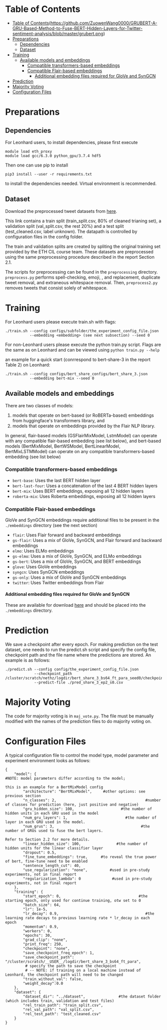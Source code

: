 # Table of Contents
- [Table of Contents](#table-of-contents)(https://github.com/ZuowenWang0000/GRUBERT-A-GRU-Based-Method-to-Fuse-BERT-Hidden-Layers-for-Twitter-sentiment-analysis/blob/master/grubert.png)
- [Preparations](#preparations)
  - [Dependencies](#dependencies)
  - [Dataset](#dataset)
- [Training](#training)
  - [Available models and embeddings](#available-models-and-embeddings)
    - [Compatible transformers-based embeddings](#compatible-transformers-based-embeddings)
    - [Compatible Flair-based embeddings](#compatible-flair-based-embeddings)
      - [Additional embedding files required for GloVe and SynGCN](#additional-embedding-files-required-for-glove-and-syngcn)
- [Prediction](#prediction)
- [Majority Voting](#majority-voting)
- [Configuration Files](#configuration-files)

# Preparations

## Dependencies 
For Leonhard users, to install dependencies, please first execute
```
module load eth_proxy
module load gcc/6.3.0 python_gpu/3.7.4 hdf5
```
Then one can use pip to install
```
pip3 install --user -r requirements.txt
```
to install the dependencies needed. Virtual environment is recommended.

## Dataset
Download the preprocessed tweet datasets from [here](https://polybox.ethz.ch/index.php/s/Tb0QWEKEK9Bhiqy?path=%2Fdataset%2Ffinal_dataset).

This link contains a train split (train_split.csv, 80% of cleaned trianing set), a validation split (val_split.csv, the rest 20%) and a test split (test_cleaned.csv, label unknown). 
The datapath is controlled by configuration files in the config folder.

The train and validation splits are created by spliting the original training set provided by the ETH CIL course team.
These datasets are preprocessed using the same preprocessing procedure described in the report Section 2.1.

The scripts for preprocessing can be found in the `preprocessing` directory. `preprocess.py` performs spell-checking, emoji, <user>, and <url> replacement, duplicate tweet removal, and extraneous whitespace removal. Then, `preprocess2.py` removes tweets that consist solely of whitespace.

# Training
For Leonhard users please execute train.sh with flags:
```
./train.sh --config configs/subfolder/the_experiment_config_file.json 
           --embedding <embedding> (see next subsection) --seed 0
```

For non-Leonhard users please execute the python train.py script. Flags are the same as on Leonhard and can be viewed using `python train.py --help`


an example for a quick start (conrrespond to bert-share-3 in the report Table 2) on Leonhard:
```
./train.sh --config configs/bert_share_configs/bert_share_3.json 
           --embedding bert-mix --seed 0
```

## Available models and embeddings
There are two classes of models: 
1. models that operate on bert-based (or RoBERTa-based) embeddings from huggingface's transformers library, and 
2. models that operate on embeddings provided by the Flair NLP library. 

In general, flair-based models (GSFlairMixModel, LstmModel) can operate with any compatible flair-based embedding (see list below), and bert-based models (BertMixModel, BertWSModel, BertLinearModel, BertMixLSTMModel) can operate on any compatible transformers-based embedding (see list below)

### Compatible transformers-based embeddings
- `bert-base`: Uses the last BERT hidden layer
- `bert-last-four`: Uses a concatenation of the last 4 BERT hidden layers
- `bert-mix`: Uses BERT embeddings, exposing all 12 hidden layers
- `roberta-mix`: Uses Roberta embeddings, exposing all 12 hidden layers


### Compatible Flair-based embeddings
GloVe and SynGCN embeddings require additional files to be present in the `./embeddings` directory (see the next section)

- `flair`: Uses Flair forward and backward embeddings 
- `gs-flair`: Uses a mix of GloVe, SynGCN, and Flair forward and backward embeddings 
- `elmo`: Uses ELMo embeddings
- `gs-elmo`: Uses a mix of GloVe, SynGCN, and ELMo embeddings
- `gs-bert`: Uses a mix of GloVe, SynGCN, and BERT embeddings
- `glove`: Uses GloVe embeddings
- `syngcn`: Uses SynGCN embeddings
- `gs-only`: Uses a mix of GloVe and SynGCN embeddings
- `twitter`: Uses Twitter embeddings from Flair

#### Additional embedding files required for GloVe and SynGCN

These are available for download [here](https://polybox.ethz.ch/index.php/s/Tb0QWEKEK9Bhiqy?path=%2Fembeddings) and should be placed into the `./embeddings` directory.


# Prediction
We save a checkpoint after every epoch. For making prediction on the test dataset, one needs to run the 
predict.sh script and specify the config file, checkpoint path and the file name where the predictions are stored. An example is as follows:
```
./predict.sh --config config/the_experiment_config_file.json 
             --checkpoint_path /cluster/scratch/nethz/logdir/bert_share_3_bs64_ft_para_seed0/checkpoint_2.tar 
             --predict-file ./pred_share_3_ep2_s0.csv
```

# Majority Voting
The code for majority voting is in `maj_vote.py`. The file must be manually modified with the names of the prediction files to do majority voting on.

# Configuration Files
A typical configuration file to control the model type, model parameter and experiment environment looks as follows:

```
{
    "model": {                                                      #NOTE: model parameters differ according to the model;
                                                                                 this is an example for a BertMixModel config
        "architecture": "BertMixModel",     #other options: see previous section
        "n_classes": 2,                                        #number of classes for prediction (here, just positive and negative)
        "gru_hidden_size": 100,                     #the number of hidden units in each GRU used in the model
        "num_gru_layers": 1,                          #the number of layer in each GRU used in the model.
        "num_grus": 3,                                       #the number of GRUs used to fuse the bert layers. 
                                                                                Refer to Section 2.2 for more details.
        "linear_hidden_size": 100,                #the number of hidden units for the linear classifier layer 
        "dropout": 0.5, 
        "fine_tune_embeddings": true,      #to reveal the true power of bert, fine-tune need to be enabled
        "sentence_length_cut": 40, 
        "use_regularization": "none",          #used in pre-study experiments, not in final report
        "regularization_lambda": 0              #used in pre-study experiments, not in final report
    },
    "training": {
        "start_epoch": 0,                                   #the starting epoch, only used for continue training, otw set to 0
        "batch_size": 64,  
        "lr": 1e-5,
        "lr_decay": 0.9,                                       #the learning rate decays to previous learning rate * lr_decay in each epoch
        "momentum": 0.9,
        "workers": 0, 
        "epochs": 30,
        "grad_clip": "none",
        "print_freq": 250,
        "checkpoint": "none",
        "save_checkpoint_freq_epoch": 1,  
        "save_checkpoint_path": "/cluster/scratch/__USER__/logdir/bert_share_3_bs64_ft_para",  
         # specify the path to save the checkpoint 
         # -- NOTE: if training on a local machine instead of Leonhard, the checkpoint path will need to be changed
        "train_without_val": false,
        "weight_decay":0.0
    },
    "dataset": {
        "dataset_dir": "../dataset",               #the dataset folder (which includes train, validation and test files)
        "rel_train_path": "train_split.csv",
        "rel_val_path": "val_split.csv",
        "rel_test_path": "test_cleaned.csv"
    }
}

```




